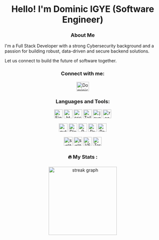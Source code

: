 <!--
**alphad01/alphad01** is a ✨ _special_ ✨ repository because its `README.md` (this file) appears on your GitHub profile.

Here are some ideas to get you started:

- 🔭 I’m currently working on ...
- 🌱 I’m currently learning ...
- 👯 I’m looking to collaborate on ...
- 🤔 I’m looking for help with ...
- 💬 Ask me about ...
- 📫 How to reach me: ...
- 😄 Pronouns: ...
- ⚡ Fun fact: ...
-->

<h1 align="center"> Hello! I'm Dominic IGYE (Software Engineer) </h1>

<h3 align="center">About Me</h3>
<p>
  I'm a Full Stack Developer  with a strong Cybersecurity background and a passion for building robust, data-driven and secure backend solutions.

Let us connect to build the future of software together.

</p>

<h3 align="center">Connect with me:</h3>
<p align="center">
<a href="https://www.linkedin.com/in/dominicti/" target="blank" >
<img align="center" src="https://raw.githubusercontent.com/rahuldkjain/github-profile-readme-generator/master/src/images/icons/Social/linked-in-alt.svg" alt="DominicIGYE" height="30" width="40" align />
</a>

</p>

<h3 align="center">Languages and Tools:</h3>
<p align="center"> 
  <img src="https://img.shields.io/static/v1?label=&logoColor=0dbbb6&labelColor=6f6f6f&color=0dbbb6&logo=Figma&message=figma" alt="Figma" height='27.5'/>
  <img src="https://img.shields.io/static/v1?label=&logoColor=0dbbb6&labelColor=6f6f6f&color=0dbbb6&logo=HTML5&message=HTML" alt="html5" height="27.5"/>
  <img src="https://img.shields.io/static/v1?label=&logoColor=0dbbb6&labelColor=6f6f6f&color=0dbbb6&logo=CSS3&message=CSS" alt="css3" height="27.5"/> 
  <img src="https://img.shields.io/static/v1?label=&logoColor=0dbbb6&labelColor=6f6f6f&color=0dbbb6&logo=Tailwindcss&message=Tailwindcss" alt="TailwindCSS" height='27.5'/>
  <img src="https://img.shields.io/static/v1?label=&logoColor=0dbbb6&labelColor=6f6f6f&color=0dbbb6&logo=javascript&message=Javascript" alt="javascript" height="27.5"/> 
  <img src="https://img.shields.io/static/v1?label=&logoColor=0dbbb6&labelColor=6f6f6f&color=0dbbb6&logo=react&message=React" alt="react" height="27.5"/>
</p>
<p align="center"> 
   <img src="https://img.shields.io/static/v1?label=&logoColor=0dbbb6&labelColor=6f6f6f&color=0dbbb6&logo=python&message=Python" alt="python" height='27.5'/>
   <img src="https://img.shields.io/static/v1?label=&logoColor=0dbbb6&labelColor=6f6f6f&color=0dbbb6&logo=Django&message=Django" alt="Django" height="27.5"/>
   <img src="https://img.shields.io/static/v1?label=&logoColor=0dbbb6&labelColor=6f6f6f&color=0dbbb6&logo=R&message=R" alt="R" height='27.5'/>
   <img src="https://img.shields.io/static/v1?label=&logoColor=0dbbb6&labelColor=6f6f6f&color=0dbbb6&logo=Rsuit&message=Rsuit" alt="Rsuit" height='27.5'/>
   <img src="https://img.shields.io/static/v1?label=&logoColor=0dbbb6&labelColor=6f6f6f&color=0dbbb6&logo=postgress&message=postgress" alt="Postgress" height="27.5"/> 
</p>
<p align="center"> 
   <img src="https://img.shields.io/static/v1?label=&logoColor=0dbbb6&labelColor=6f6f6f&color=0dbbb6&logo=SQLite&message=SQLite" alt="sqlite" height='27.5'/>
  <img src="https://img.shields.io/static/v1?label=&logoColor=0dbbb6&labelColor=6f6f6f&color=0dbbb6&logo=SQLite&message=SQLite" alt="sqlite" height='27.5'/>
  <img src="https://img.shields.io/static/v1?label=&logoColor=0dbbb6&labelColor=6f6f6f&color=0dbbb6&logo=vscode&message=vscode" alt="VScode" height='27.5'/>
  <img src="https://img.shields.io/static/v1?label=&logoColor=0dbbb6&labelColor=6f6f6f&color=0dbbb6&logo=Terminal&message=Terminal" alt="Terminal" height='27.5'/>
  
</p>

###

<h3 align="center">🔥   My Stats :</h3>

###

<div align="center">
  <img src="https://streak-stats.demolab.com?user=alphad01&locale=en&mode=daily&theme=dark&hide_border=false&border_radius=5&order=3" height="220" alt="streak graph"  />
</div>
